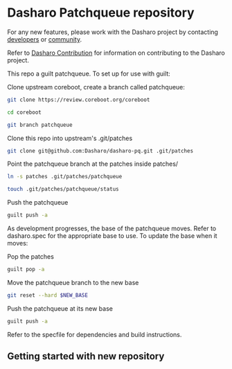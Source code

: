 # Dasharo Patchqueue repository

For any new features, please work with the Dasharo project by contacting
[developers](https://docs.dasharo.com/#commercial-inquiries) or
[community](https://docs.dasharo.com/#community).

Refer to [Dasharo
Contribution](https://docs.dasharo.com/newcomers/#dasharo-contribution) for
information on contributing to the Dasharo project.

This repo a guilt patchqueue. To set up for use with guilt:

Clone upstream coreboot, create a branch called patchqueue:

```bash
git clone https://review.coreboot.org/coreboot
```

```bash
cd coreboot
```

```bash
git branch patchqueue
```

Clone this repo into upstream's .git/patches

```bash
git clone git@github.com:Dasharo/dasharo-pq.git .git/patches
```

Point the patchqueue branch at the patches inside patches/

```bash
ln -s patches .git/patches/patchqueue
```

```bash
touch .git/patches/patchqueue/status
```

Push the patchqueue

```bash
guilt push -a
```

As development progresses, the base of the patchqueue moves. Refer to
dasharo.spec for the appropriate base to use. To update the base when it moves:

Pop the patches

```bash
guilt pop -a
```

Move the patchqueue branch to the new base

```bash
git reset --hard $NEW_BASE
```

Push the patchqueue at its new base

```bash
guilt push -a
```

Refer to the specfile for dependencies and build instructions.

## Getting started with new repository
